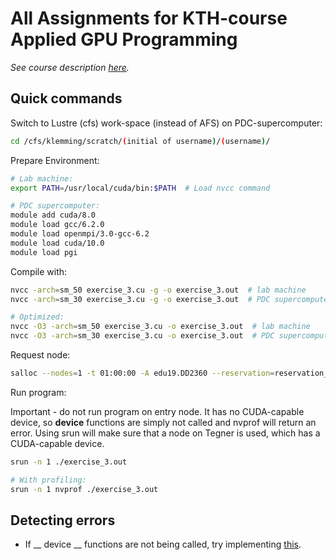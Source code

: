 # All Assignments for KTH-course Applied GPU Programming

*See course description [here](https://www.kth.se/student/kurser/kurs/DD2360?l=en).*

## Quick commands

Switch to Lustre (cfs) work-space (instead of AFS) on PDC-supercomputer:

```bash
cd /cfs/klemming/scratch/(initial of username)/(username)/
```

Prepare Environment:

```bash
# Lab machine:
export PATH=/usr/local/cuda/bin:$PATH  # Load nvcc command

# PDC supercomputer:
module add cuda/8.0
module load gcc/6.2.0
module load openmpi/3.0-gcc-6.2
module load cuda/10.0
module load pgi
```

Compile with:

```bash
nvcc -arch=sm_50 exercise_3.cu -g -o exercise_3.out  # lab machine
nvcc -arch=sm_30 exercise_3.cu -g -o exercise_3.out  # PDC supercomputer

# Optimized:
nvcc -O3 -arch=sm_50 exercise_3.cu -o exercise_3.out  # lab machine
nvcc -O3 -arch=sm_30 exercise_3.cu -o exercise_3.out  # PDC supercomputer
```

Request node:

```bash
salloc --nodes=1 -t 01:00:00 -A edu19.DD2360 --reservation=reservation_here
```

Run program:

Important - do not run program on entry node. It has no CUDA-capable device, so __device__ functions are simply not called and nvprof will return an error.
Using srun will make sure that a node on Tegner is used, which has a CUDA-capable device.

```bash
srun -n 1 ./exercise_3.out

# With profiling:
srun -n 1 nvprof ./exercise_3.out
```

## Detecting errors

* If __ device __ functions are not being called, try implementing [this](https://stackoverflow.com/questions/21990904/cuda-global-function-not-called).
